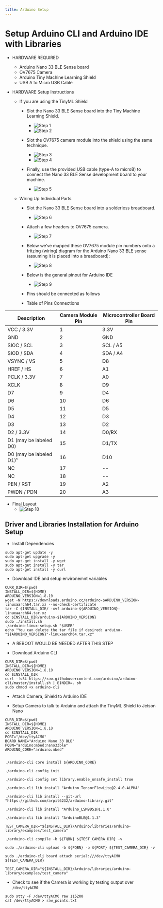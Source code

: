 ```yaml
---
title: Arduino Setup
---
```

# Setup Arduino CLI and Arduino IDE with Libraries 

- HARDWARE REQUIRED 
    - Arduino Nano 33 BLE Sense board
    - OV7675 Camera
    - Arduino Tiny Machine Learning Shield
    - USB A to Micro USB Cable

- HARDWARE Setup Instructions 
    - If you are using the TinyML Shield
        - Slot the Nano 33 BLE Sense board into the Tiny Machine Learning Shield.
            - ![Step 1](img/TinyML_1.png)
            - ![Step 2](img/TinyML_2.png)

        - Slot the OV7675 camera module into the shield using the same technique.
            - ![Step 3](img/TinyML_3.png)
            - ![Step 4](img/TinyML_4.png)
        - Finally, use the provided USB cable (type-A to microB) to connect the Nano 33 BLE Sense development board to your machine.
            - ![Step 5](img/TinyML_5.png)

    - Wiring Up Individual Parts 
        - Slot the Nano 33 BLE Sense board into a solderless breadboard.
            - ![Step 6](img/TinyML_6.png)  
        - Attach a few headers to OV7675 camera. 
            - ![Step 7](img/TinyML_7.png)           
        - Below we’ve mapped these OV7675 module pin numbers onto a fritzing (wiring) diagram for the Arduino Nano 33 BLE sense (assuming it is placed into a breadboard):  
            - ![Step 8](img/TinyML_8.png)        

        - Below is the general pinout for Arduino IDE
            - ![Step 9](img/TinyML_9.png)        

        - Pins should be connected as follows 

        - Table of Pins Connections


Description | Camera Module Pin | Microcontroller Board Pin  |
--- | --- | --- |
VCC / 3.3V | 1 | 3.3V | 
GND | 2 | GND | 
SIOC / SCL | 3 | SCL / A5 |
SIOD / SDA | 4 | SDA / A4 | 
VSYNC / VS | 5 | D8 | 
HREF / HS | 6 | A1 |
PCLK / 3.3V | 7 | A0 | 
XCLK | 8 | D9 | 
D7  | 9 | D4 |
D6  | 10 | D6 | 
D5  | 11 | D5 | 
D4 | 12 | D3 |
D3  | 13 | D2 |
D2  / 3.3V | 14 | D0/RX | 
D1 (may be labeled D0)  | 15 | D1/TX | 
D0 (may be labeled D1)¹ | 16 | D10 |
NC | 17 | -- | 
NC  | 18 | -- |
PEN / RST  | 19 | A2 | 
PWDN / PDN  | 20 | A3 |

- Final Layout 
    - ![Step 10](img/TinyML_10.png)        


## Driver and Libraries Installation for Arduino Setup

- Install Dependencies 
```
sudo apt-get update -y 
sudo apt-get upgrade -y 
sudo apt-get install -y wget
sudo apt-get install -y tar
sudo apt-get install -y curl
```

- Download IDE and setup environemnt variables 
```
CURR_DIR=$(pwd)
INSTALL_DIR=${HOME}
ARDUINO_VERSION=1.8.10
wget -N https://downloads.arduino.cc/arduino-$ARDUINO_VERSION-linuxaarch64.tar.xz --no-check-certificate
tar -C $INSTALL_DIR/ -xvf arduino-${ARDUINO_VERSION}-linuxaarch64.tar.xz
cd $INSTALL_DIR/arduino-${ARDUINO_VERSION}
sudo ./install.sh
./arduino-linux-setup.sh "$USER"
echo "You can delete the tar file if desired: arduino-"${ARDUINO_VERSION}"-linuxaarch64.tar.xz"
```
- A REBOOT WOULD BE NEEDED AFTER THIS STEP 

- Download Arduino CLI 
```
CURR_DIR=$(pwd)
INSTALL_DIR=${HOME}
ARDUINO_VERSION=1.8.10
cd $INSTALL_DIR
curl -fsSL https://raw.githubusercontent.com/arduino/arduino-cli/master/install.sh | BINDIR=. sh
sudo chmod +x arduino-cli
```

- Attach Camera, Shield to Arduino IDE 

- Setup Camera to talk to Arduino and attach the TinyML Shield to Jetson Nano
```
CURR_DIR=$(pwd)
INSTALL_DIR=${HOME}
ARDUINO_VERSION=1.8.10
cd $INSTALL_DIR
PORT="/dev/ttyACM0"
BOARD_NAME="Arduino Nano 33 BLE"
FQBN="arduino:mbed:nano33ble"
ARDUINO_CORE="arduino:mbed"


./arduino-cli core install ${ARDUINO_CORE}

./arduino-cli config init

./arduino-cli config set library.enable_unsafe_install true

./arduino-cli lib install "Arduino_TensorFlowLite@2.4.0-ALPHA"

./arduino-cli lib install --git-url "https://github.com/arpit6232/arduino-library.git"

./arduino-cli lib install "Arduino_LSM9DS1@1.1.0"

./arduino-cli lib install "ArduinoBLE@1.1.3"

TEST_CAMERA_DIR="${INSTALL_DIR}/Arduino/libraries/arduino-library/examples/test_camera"

./arduino-cli compile -b ${FQBN} ${TEST_CAMERA_DIR} -v

sudo ./arduino-cli upload -b ${FQBN} -p ${PORT} ${TEST_CAMERA_DIR} -v

sudo ./arduino-cli board attach serial:///dev/ttyACM0 ${TEST_CAMERA_DIR}

TEST_CAMERA_DIR="${INSTALL_DIR}/Arduino/libraries/arduino-library/examples/test_camera"

```

- Check to see if the Camera is working by testing output over ```/dev/ttyACM0```
```
sudo stty -F /dev/ttyACM0 raw 115200
cat /dev/ttyACM0 > raw_points.txt
```
